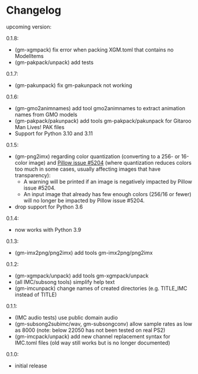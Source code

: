 # Changelog

upcoming version:

0.1.8:
- (gm-xgmpack) fix error when packing XGM.toml that contains no ModelItems
- (gm-pakpack/unpack) add tests

0.1.7:
- (gm-pakunpack) fix gm-pakunpack not working

0.1.6:
- (gm-gmo2animnames) add tool gmo2animnames to extract animation names from GMO models
- (gm-pakpack/pakunpack) add tools gm-pakpack/pakunpack for Gitaroo Man Lives! PAK files
- Support for Python 3.10 and 3.11

0.1.5:
- (gm-png2imx) regarding color quantization (converting to a 256- or 16-color image) and
  [Pillow issue #5204](https://github.com/python-pillow/Pillow/issues/5204) (where
  quantization reduces colors too much in some cases, usually affecting images that have
  transparency):
  - A warning will be printed if an image is negatively impacted by  Pillow issue #5204.
  - An input image that already has few enough colors (256/16 or fewer) will no longer
    be impacted by Pillow issue #5204.
- drop support for Python 3.6

0.1.4:
- now works with Python 3.9

0.1.3:
- (gm-imx2png/png2imx) add tools gm-imx2png/png2imx

0.1.2:
- (gm-xgmpack/unpack) add tools gm-xgmpack/unpack
- (all IMC/subsong tools) simplify help text
- (gm-imcunpack) change names of created directories (e.g. TITLE_IMC instead of TITLE)

0.1.1:
- (IMC audio tests) use public domain audio 
- (gm-subsong2subimc/wav, gm-subsongconv) allow sample rates as low as 8000 (note: below
  22050 has not been tested on real PS2)
- (gm-imcpack/unpack) add new channel replacement syntax for IMC.toml files (old
  way still works but is no longer documented)

0.1.0:
 - initial release
